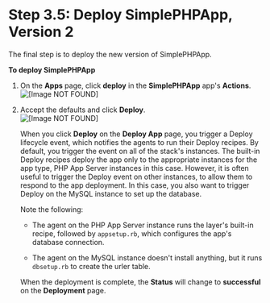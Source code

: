 # Step 3\.5: Deploy SimplePHPApp, Version 2<a name="gettingstarted-db-deploy"></a>

The final step is to deploy the new version of SimplePHPApp\.

**To deploy SimplePHPApp**

1. On the **Apps** page, click **deploy** in the **SimplePHPApp** app's **Actions**\.  
![\[Image NOT FOUND\]](http://docs.aws.amazon.com/opsworks/latest/userguide/images/gsb6aa.png)

1. Accept the defaults and click **Deploy**\.  
![\[Image NOT FOUND\]](http://docs.aws.amazon.com/opsworks/latest/userguide/images/gs17a.png)

   When you click **Deploy** on the **Deploy App** page, you trigger a Deploy lifecycle event, which notifies the agents to run their Deploy recipes\. By default, you trigger the event on all of the stack's instances\. The built\-in Deploy recipes deploy the app only to the appropriate instances for the app type, PHP App Server instances in this case\. However, it is often useful to trigger the Deploy event on other instances, to allow them to respond to the app deployment\. In this case, you also want to trigger Deploy on the MySQL instance to set up the database\. 

   Note the following:

   + The agent on the PHP App Server instance runs the layer's built\-in recipe, followed by `appsetup.rb`, which configures the app's database connection\.

   + The agent on the MySQL instance doesn't install anything, but it runs `dbsetup.rb` to create the urler table\.

   When the deployment is complete, the **Status** will change to **successful** on the **Deployment** page\.